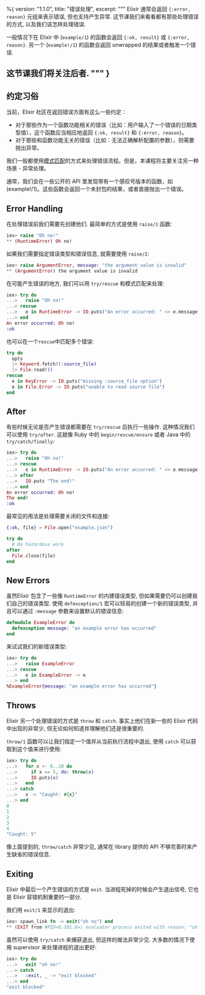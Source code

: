 %{
  version: "1.1.0",
  title: "错误处理",
  excerpt: """
  Elixir 通常会返回 `{:error, reason}` 元组来表示错误, 但也支持产生异常. 这节课我们来看看都有那些处理错误的方式, 以及我们该怎样处理错误.

一般情况下在 Elixir 中 (`example/1`) 的函数会返回 `{:ok, result}` 或 `{:error, reason}`. 另一个 (`example!/1`)  的函数会返回 unwrapped 的结果或者触发一个错误.

这节课我们将关注后者.
  """
}
---

## 约定习俗

当前，Elixir 社区在返回错误方面有这么一些约定：

* 对于那些作为一个函数功能相关的错误（比如：用户输入了一个错误的日期类型值），这个函数应当相应地返回 `{:ok, result}` 和 `{:error, reason}`。  
* 对于那些和函数功能无关的错误（比如：无法正确解析配置的参数），则需要抛出异常。  

我们一般都使用[模式匹配](../basics/pattern-matching/)的方式来处理错误流程。但是，本课程将主要关注另一种场景 - 异常处理。

通常，我们会在一些公开的 API 里发现带有一个感叹号版本的函数，如 (example!/1)。这些函数会返回一个未封包的结果，或者直接抛出一个错误。

## Error Handling

在处理错误前我们需要先创建他们. 最简单的方式是使用 `raise/1` 函数:

```elixir
iex> raise "Oh no!"
** (RuntimeError) Oh no!
```

如果我们需要指定错误类型和错误信息, 就需要使用 `raise/2`:

```elixir
iex> raise ArgumentError, message: "the argument value is invalid"
** (ArgumentError) the argument value is invalid
```

在可能产生错误的地方, 我们可以用 `try/rescue` 和模式匹配来处理:

```elixir
iex> try do
...>   raise "Oh no!"
...> rescue
...>   e in RuntimeError -> IO.puts("An error occurred: " <> e.message)
...> end
An error occurred: Oh no!
:ok
```

也可以在一个`rescue`中匹配多个错误:

```elixir
try do
  opts
  |> Keyword.fetch!(:source_file)
  |> File.read!()
rescue
  e in KeyError -> IO.puts("missing :source_file option")
  e in File.Error -> IO.puts("unable to read source file")
end
```

## After

有些时候无论是否产生错误都需要在 `try/rescue` 后执行一些操作. 这种情况我们可以使用 `try/after`. 这就像 Ruby 中的 `begin/rescue/ensure` 或者 Java 中的 `try/catch/finally`:

```elixir
iex> try do
...>   raise "Oh no!"
...> rescue
...>   e in RuntimeError -> IO.puts("An error occurred: " <> e.message)
...> after
...>   IO.puts "The end!"
...> end
An error occurred: Oh no!
The end!
:ok
```

最常见的用法是处理需要关闭的文件和连接:

```elixir
{:ok, file} = File.open("example.json")

try do
  # Do hazardous work
after
  File.close(file)
end
```

## New Errors

虽然Elixir 包含了一些像 `RuntimeError` 的内建错误类型, 但如果需要仍可以创建我们自己的错误类型. 使用 `defexception/1` 宏可以轻易的创建一个新的错误类型, 并且可以通过 `:message` 参数来设置默认的错误信息:

```elixir
defmodule ExampleError do
  defexception message: "an example error has occurred"
end
```

来试试我们的新错误类型:

```elixir
iex> try do
...>   raise ExampleError
...> rescue
...>   e in ExampleError -> e
...> end
%ExampleError{message: "an example error has occurred"}
```

## Throws

Elixir 另一个处理错误的方式是 `throw` 和 `catch`. 事实上他们在新一些的 Elixir 代码中出现的非常少, 但无论如何知道并理解他们还是很重要的.

`throw/1` 函数可以让我们指定一个值并从当前执行流程中退出, 使用 `catch` 可以获取到这个值来进行使用:

```elixir
iex> try do
...>   for x <- 0..10 do
...>     if x == 5, do: throw(x)
...>     IO.puts(x)
...>   end
...> catch
...>   x -> "Caught: #{x}"
...> end
0
1
2
3
4
"Caught: 5"
```

像上面提到的, `throw/catch` 非常少见, 通常在 library 提供的 API 不够完善时来产生缺省的错误信息.

## Exiting

Elixir 中最后一个产生错误的方式是 `exit`. 当进程死掉的时候会产生退出信号, 它也是 Elixir 容错机制重要的一部分.

我们用 `exit/1` 来显示的退出:

```elixir
iex> spawn_link fn -> exit("oh no") end
** (EXIT from #PID<0.101.0>) evaluator process exited with reason: "oh no"
```

虽然可以使用 `try/catch` 来捕获退出, 但这样的做法非常少见. 大多数的情况下使用 supervisor 来处理进程的退出更好:

```elixir
iex> try do
...>   exit "oh no!"
...> catch
...>   :exit, _ -> "exit blocked"
...> end
"exit blocked"
```
